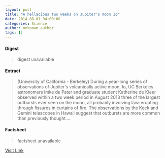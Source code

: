```yaml
---
layout: post
title: "A hellacious two weeks on Jupiter's moon Io"
date: 2014-08-01 04:00:00
categories: Science
author: unknown author
tags: []
---
```



#### Digest
>digest unavailable

#### Extract
>(University of California - Berkeley) During a year-long series of observations of Jupiter's volcanically active moon, Io, UC Berkeley astronomers Imke de Pater and graduate student Katherine de Kleer observed within a two week period in August 2013 three of the largest outbursts ever seen on the moon, all probably involving lava erupting through fissures in curtains of fire. The observations by the Keck and Gemini telescopes in Hawaii suggest that outbursts are more common than previously thought....

#### Factsheet
>factsheet unavailable

[Visit Link](http://www.eurekalert.org/pub_releases/2014-08/uoc--aht080114.php)


